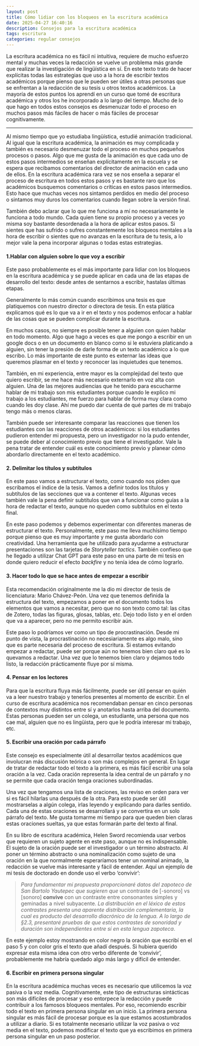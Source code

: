 ```yaml
---
layout: post
title: Cómo lidiar con los bloqueos en la escritura académica
date: 2025-04-27 16:40:16
description: Consejos para la escritura académica
tags: escritura
categories: regular consejos
---
```


La escritura académica no es fácil ni intuitiva, requiere de mucho esfuerzo mental y muchas veces la redacción se vuelve un problema más grande que realizar la investigación de lingüística en sí. En este texto trato de hacer explícitas todas las estrategias que uso a la hora de escribir textos académicos porque pienso que le pueden ser útiles a otras personas que se enfrentan a la redacción de su tesis u otros textos académicos. La mayoría de estos puntos los aprendí en un curso que tomé de escritura académica y otros los he incorporado a lo largo del tiempo. Mucho de lo que hago en todos estos consejos es desmenuzar todo el proceso en muchos pasos más fáciles de hacer o más fáciles de procesar cognitivamente.

---

Al mismo tiempo que yo estudiaba lingüística, estudié animación tradicional. Al igual que la escritura académica, la animación es muy complicada y también es necesario desmenuzar todo el proceso en muchos pequeños procesos o pasos. Algo que me gusta de la animación es que cada uno de estos pasos intermedios se enseñan explícitamente en la escuela y se espera que recibamos comentarios del director de animación en cada uno de ellos. En la escritura académica rara vez se nos enseña a separar el proceso de escritura en todos estos pasos y es bastante raro que los académicos busquemos comentarios o críticas en estos pasos intermedios. Esto hace que muchas veces nos sintamos perdidos en medio del proceso o sintamos muy duros los comentarios cuando llegan sobre la versión final.

También debo aclarar que lo que me funciona a mí no necesariamente le funciona a todo mundo. Cada quien tiene su propio proceso y a veces yo misma soy bastante desordenada a la hora de aplicar estos pasos. Si sientes que has sufrido o sufres constantemente los bloqueos mentales a la hora de escribir o sientes que no avanzas en la
escritura de tu tesis, a lo mejor vale la pena incorporar algunas o todas estas estrategias.

#### 1.Hablar con alguien sobre lo que voy a escribir

Este paso probablemente es el más importante para lidiar con los bloqueos en la escritura académica
y se puede aplicar en cada una de las etapas de desarrollo del texto: desde antes de sentarnos a
escribir, hastalas últimas etapas.

Generalmente lo más común cuando escribimos una tesis es que platiquemos con nuestro director o directora de tesis. En esta plática explicamos qué es lo que va a ir en el texto y nos podemos enfocar a hablar de las cosas que se pueden complicar durante la escritura. 

En muchos casos, no siempre es posible tener a alguien con quien hablar en todo momento. Algo que hago a veces es que me pongo a escribir en un google docs o en un documento en blanco como si le estuviera platicando a alguien, sin tener la presión de darle forma de un texto académico a lo que escribo. Lo más importante de este punto es externar las ideas que queremos plasmar en el texto y reconocer las inquietudes que tenemos.

También, en mi experiencia, entre mayor es la complejidad del texto que quiero escribir, se me hace más necesario externarlo en voz alta con alguien. Una de las mejores audiencias que he tenido para escucharme hablar de mi trabajo son mis estudiantes porque cuando le explico mi trabajo a los estudiantes, me fuerzo para hablar de forma muy clara como cuando les doy clase. Ahí me puedo dar cuenta de qué partes de mi trabajo tengo más o menos claras.

También puede ser interesante comparar las reacciones que tienen los estudiantes con las reacciones de otros académicos: si los estudiantes pudieron entender mi propuesta, pero un investigador no la pudo entender, se puede deber al conocimiento previo que tiene el investigador. Vale la pena tratar de entender cuál es este conocimiento previo y planear cómo abordarlo directamente en el texto académico.

#### 2. Delimitar los títulos y subtítulos

En este paso vamos a estructurar el texto, como cuando nos piden que escribamos el índice de la tesis. Vamos a definir todos los títulos y subtítulos de las secciones que va a contener el texto. Algunas veces también vale la pena definir subtítulos que van a funcionar como guías a la hora de redactar el texto, aunque no queden como subtítulos en el texto final.

En este paso podemos y debemos experimentar con diferentes maneras de estructurar el texto. Personalmente, este paso me lleva muchísimo tiempo porque pienso que es muy importante y me gusta abordarlo con creatividad. Una herramienta que he utilizado para ayudarme a estructurar presentaciones son las tarjetas de *Storyteller tactics*. También confieso que he llegado a utilizar Chat GPT para este paso en una parte de mi tesis en donde quiero reducir el efecto *backfire* y no tenía idea de cómo lograrlo.

#### 3. Hacer todo lo que se hace antes de empezar a escribir

Esta recomendación originalmente me la dio mi director de tesis de licenciatura: Mario Chávez-Peón. Una vez que tenemos definida la estructura del texto, empezamos a poner en el documento
todos los elementos que vamos a necesitar, pero que no son texto como tal: las citas de
Zotero, todas las figuras, glosas, tablas, etc. Dejo todo listo y en el orden que va a aparecer, pero no me permito escribir aún.

Este paso lo podríamos ver como un tipo de procrastinación. Desde mi punto de vista, la procrastinación no necesiariamente es algo malo, sino que es parte necesaria del proceso de escritura. Si estamos evitando empezar a redactar, puede ser porque aún no tenemos bien claro qué es lo quevamos a redactar. Una vez que lo tenemos bien claro y dejamos todo listo, la redacción prácticamente fluye por sí misma.

#### 4. Pensar en los lectores

Para que la escritura fluya más fácilmente, puede ser útil pensar en quién va a leer nuestro trabajo y tenerlos presentes al momento de escribir. En el curso de escritura académica nos recomendaban pensar en cinco personas de contextos muy distintos entre sí y anotarlos hasta arriba del documento. Estas personas pueden ser un colega, un estudiante, una persona que nos cae mal, alguien que no es lingüista, pero que le podría interesar mi trabajo, etc.


#### 5. Escribir una oración por cada párrafo

Este consejo es especialmente útil al desarrollar textos académicos que involucran más discusión teórica o son más complejos en general. En lugar de tratar de redactar todo el texto a la primera, es más fácil escribir una sola oración a la vez. Cada oración representa la idea central de un párrafo y no se permite que cada oración tenga oraciones subordinadas.

Una vez que tengamos una lista de oraciones, las reviso en orden para ver si es fácil hilarlas una después de la otra. Para esto puede ser útil mostrarselas a algún colega, irlas leyendo y explicando para darles sentido. Cada una de estas oraciones se desarrollará y se convertira en un solo párrafo del texto. Me gusta tomarme mi tiempo para que queden bien claras estas oraciones sueltas, ya que estas formarán parte del texto al final.

En su libro de escritura académica, Helen Sword recomienda usar verbos que requieren un sujeto agente en este paso, aunque no es indispensable. El sujeto de la oración puede ser el investigador o un término abstracto. Al poner un término abstracto o una nominalización como sujeto de una oración en la que normalmente esperaríamos tener un nominal animado, la redacción se vuelve más interesante y fácil de entender. Aquí un ejemplo de mi tesis de doctorado en donde uso el verbo ‘convivir’:

> *Para fundamentar mi propuesta proporcionaré datos del zapoteco de San Bartolo Yautepec que sugieren que*
un contraste de [-sonoro] vs [sonoro] **convive** con un contraste entre consonantes simples y geminadas a nivel subyacente. *La distribución en el léxico de estos contrastes presenta una aparente distribución complementaria, la cual es producto del desarrollo diacrónico de la lengua. A lo largo de §2.3, presentaré pruebas de que estos contrastes de sonoridad y duración son independientes entre sí en esta lengua zapoteca*.

En este ejemplo estoy mostrando en color negro la oración que escribí en el paso 5 y con color gris el texto que añadí después. Si hubiera querido expresar esta misma idea con otro verbo diferente de ‘convivir’, probablemente me habría quedado algo más largo y difícil de entender.

#### 6. Escribir en primera persona singular

En la escritura académica muchas veces es necesario que utilicemos la voz pasiva o la voz media. Cognitivamente, este tipo de estructuras sintácticas son más difíciles de procesar y eso entorpece la redacción y puede contribuir a los famosos bloqueos mentales. Por eso, recomiendo escribir todo el texto en primera persona singular en un inicio. La primera persona singular es más fácil de procesar porque es la que estamos acostumbrados a utilizar a diario. Si es totalmente necesario utilizar la voz pasiva o voz media en el texto, podemos modificar el texto que ya escribimos en primera persona singular en un paso posterior.
